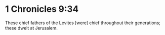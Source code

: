 # 1 Chronicles 9:34

These chief fathers of the Levites [were] chief throughout their generations; these dwelt at Jerusalem.